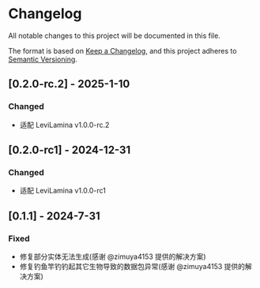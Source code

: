 # Changelog

All notable changes to this project will be documented in this file.

The format is based on [Keep a Changelog](https://keepachangelog.com/en/1.0.0/),
and this project adheres to [Semantic Versioning](https://semver.org/spec/v2.0.0.html).

## [0.2.0-rc.2] - 2025-1-10

### Changed

- 适配 LeviLamina v1.0.0-rc.2

## [0.2.0-rc1] - 2024-12-31

### Changed

- 适配 LeviLamina v1.0.0-rc1

## [0.1.1] - 2024-7-31

### Fixed

- 修复部分实体无法生成(感谢 @zimuya4153 提供的解决方案)
- 修复钓鱼竿钓钓起其它生物导致的数据包异常(感谢 @zimuya4153 提供的解决方案)
